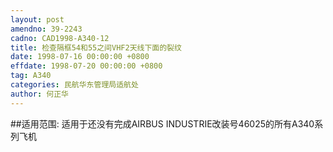 ```yaml
---
layout: post
amendno: 39-2243
cadno: CAD1998-A340-12
title: 检查隔框54和55之间VHF2天线下面的裂纹
date: 1998-07-16 00:00:00 +0800
effdate: 1998-07-20 00:00:00 +0800
tag: A340
categories: 民航华东管理局适航处
author: 何正华
---
```


##适用范围:
适用于还没有完成AIRBUS INDUSTRIE改装号46025的所有A340系列飞机

